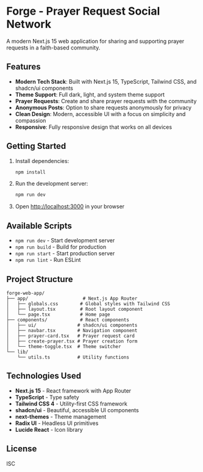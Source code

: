 # Forge - Prayer Request Social Network

A modern Next.js 15 web application for sharing and supporting prayer requests in a faith-based community.

## Features

- **Modern Tech Stack**: Built with Next.js 15, TypeScript, Tailwind CSS, and shadcn/ui components
- **Theme Support**: Full dark, light, and system theme support
- **Prayer Requests**: Create and share prayer requests with the community
- **Anonymous Posts**: Option to share requests anonymously for privacy
- **Clean Design**: Modern, accessible UI with a focus on simplicity and compassion
- **Responsive**: Fully responsive design that works on all devices

## Getting Started

1. Install dependencies:
   ```bash
   npm install
   ```

2. Run the development server:
   ```bash
   npm run dev
   ```

3. Open [http://localhost:3000](http://localhost:3000) in your browser

## Available Scripts

- `npm run dev` - Start development server
- `npm run build` - Build for production
- `npm run start` - Start production server
- `npm run lint` - Run ESLint

## Project Structure

```
forge-web-app/
├── app/                    # Next.js App Router
│   ├── globals.css        # Global styles with Tailwind CSS
│   ├── layout.tsx         # Root layout component
│   └── page.tsx           # Home page
├── components/            # React components
│   ├── ui/               # shadcn/ui components
│   ├── navbar.tsx        # Navigation component
│   ├── prayer-card.tsx   # Prayer request card
│   ├── create-prayer.tsx # Prayer creation form
│   └── theme-toggle.tsx  # Theme switcher
└── lib/
    └── utils.ts          # Utility functions
```

## Technologies Used

- **Next.js 15** - React framework with App Router
- **TypeScript** - Type safety
- **Tailwind CSS 4** - Utility-first CSS framework
- **shadcn/ui** - Beautiful, accessible UI components
- **next-themes** - Theme management
- **Radix UI** - Headless UI primitives
- **Lucide React** - Icon library

## License

ISC
